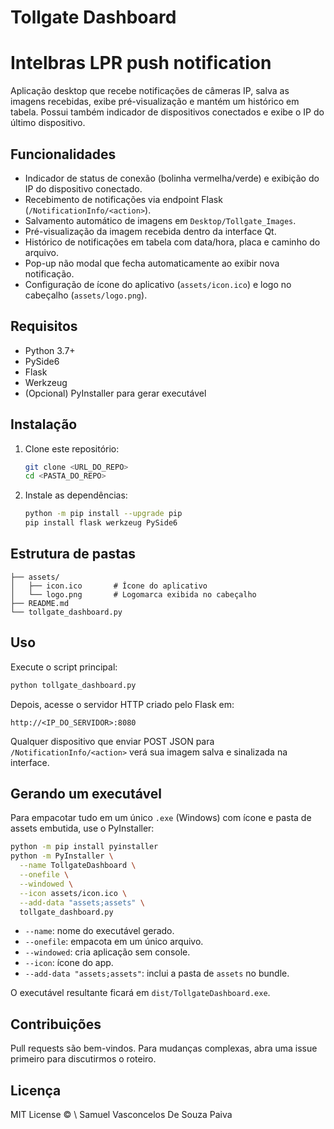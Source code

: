 # Tollgate Dashboard
# Intelbras LPR push notification

Aplicação desktop que recebe notificações de câmeras IP, salva as imagens recebidas, exibe pré-visualização e mantém um histórico em tabela. Possui também indicador de dispositivos conectados e exibe o IP do último dispositivo.

## Funcionalidades

* Indicador de status de conexão (bolinha vermelha/verde) e exibição do IP do dispositivo conectado.
* Recebimento de notificações via endpoint Flask (`/NotificationInfo/<action>`).
* Salvamento automático de imagens em `Desktop/Tollgate_Images`.
* Pré-visualização da imagem recebida dentro da interface Qt.
* Histórico de notificações em tabela com data/hora, placa e caminho do arquivo.
* Pop-up não modal que fecha automaticamente ao exibir nova notificação.
* Configuração de ícone do aplicativo (`assets/icon.ico`) e logo no cabeçalho (`assets/logo.png`).

## Requisitos

* Python 3.7+
* PySide6
* Flask
* Werkzeug
* (Opcional) PyInstaller para gerar executável

## Instalação

1. Clone este repositório:

   ```bash
   git clone <URL_DO_REPO>
   cd <PASTA_DO_REPO>
   ```
2. Instale as dependências:

   ```bash
   python -m pip install --upgrade pip
   pip install flask werkzeug PySide6
   ```

## Estrutura de pastas

```
├── assets/
│   ├── icon.ico       # Ícone do aplicativo
│   └── logo.png       # Logomarca exibida no cabeçalho
├── README.md
└── tollgate_dashboard.py
```

## Uso

Execute o script principal:

```bash
python tollgate_dashboard.py
```

Depois, acesse o servidor HTTP criado pelo Flask em:

```
http://<IP_DO_SERVIDOR>:8080
```

Qualquer dispositivo que enviar POST JSON para `/NotificationInfo/<action>` verá sua imagem salva e sinalizada na interface.

## Gerando um executável

Para empacotar tudo em um único `.exe` (Windows) com ícone e pasta de assets embutida, use o PyInstaller:

```bash
python -m pip install pyinstaller
python -m PyInstaller \
  --name TollgateDashboard \
  --onefile \
  --windowed \
  --icon assets/icon.ico \
  --add-data "assets;assets" \
  tollgate_dashboard.py
```

* `--name`: nome do executável gerado.
* `--onefile`: empacota em um único arquivo.
* `--windowed`: cria aplicação sem console.
* `--icon`: ícone do app.
* `--add-data "assets;assets"`: inclui a pasta de `assets` no bundle.

O executável resultante ficará em `dist/TollgateDashboard.exe`.

## Contribuições

Pull requests são bem-vindos. Para mudanças complexas, abra uma issue primeiro para discutirmos o roteiro.

## Licença

MIT License © \ Samuel Vasconcelos De Souza Paiva
